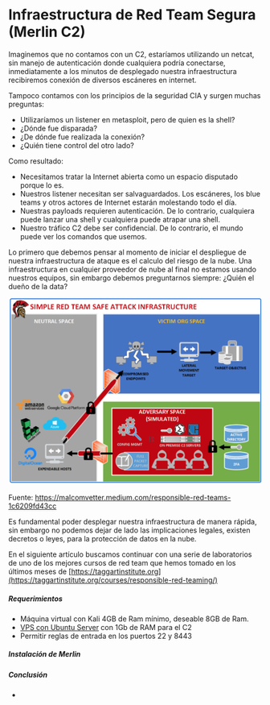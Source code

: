 # Infraestructura de Red Team Segura (Merlin C2)

Imaginemos que no contamos con un C2, estaríamos utilizando un netcat, sin manejo de autenticación donde cualquiera podría conectarse, inmediatamente a los minutos de desplegado nuestra infraestructura recibiremos conexión de diversos escáneres en internet. 

Tampoco contamos con los principios de la seguridad CIA y surgen muchas preguntas:

* Utilizaríamos un listener en metasploit, pero de quien es la shell? 
* ¿Dónde fue disparada? 
* ¿De dónde fue realizada la conexión?
* ¿Quién tiene control del otro lado?

Como resultado:

* Necesitamos tratar la Internet abierta como un espacio disputado porque lo es.
* Nuestros listener necesitan ser salvaguardados. Los escáneres, los blue teams y otros actores de Internet  estarán molestando todo el día.
* Nuestras payloads requieren autenticación. De lo contrario, cualquiera puede lanzar una shell  y cualquiera puede atrapar una shell.
* Nuestro tráfico C2 debe ser confidencial. De lo contrario, el mundo puede ver los comandos que usemos.

Lo primero que debemos pensar al momento de iniciar el despliegue de nuestra infraestructura de ataque es el calculo del riesgo de la nube. Una infraestructura en cualquier proveedor de nube al final no estamos usando nuestros equipos, sin embargo debemos preguntarnos siempre: ¿Quién el dueño de la data?

![1](img/1.png)

Fuente: https://malcomvetter.medium.com/responsible-red-teams-1c6209fd43cc

Es fundamental  poder desplegar nuestra infraestructura de manera rápida, sin embargo no podemos dejar de lado las implicaciones legales, existen decretos o leyes, para la protección de datos en la nube.

En el siguiente artículo buscamos continuar con una serie de laboratorios de uno de los mejores cursos de red team que hemos tomado en los últimos meses de [https://taggartinstitute.org](https://taggartinstitute.org/courses/responsible-red-teaming/) 

##### Requerimientos

- Máquina virtual con Kali 4GB de Ram mínimo, deseable 8GB de Ram.
- [VPS con Ubuntu Server](https://www.vultr.com/?ref=7249687) con 1Gb de RAM para el C2
- Permitir reglas de entrada en los puertos 22 y 8443



##### Instalación de Merlin



##### Conclusión

* 

